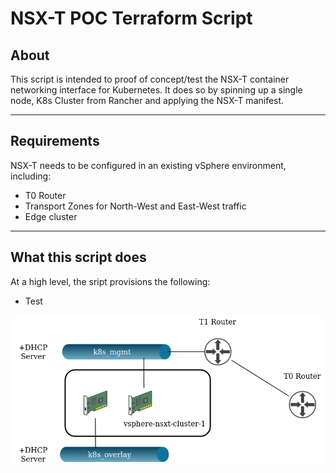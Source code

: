 # NSX-T POC Terraform Script

## About

This script is intended to proof of concept/test the NSX-T container networking interface for Kubernetes. It does so by spinning up a single node, K8s Cluster from Rancher and applying the NSX-T manifest.

---

## Requirements

NSX-T needs to be configured in an existing vSphere environment, including:

* T0 Router
* Transport Zones for North-West and East-West traffic
* Edge cluster

---

## What this script does

At a high level, the sript provisions the following:

* Test

![High Level Diagram](./images/NSXT-1-TF.png)
